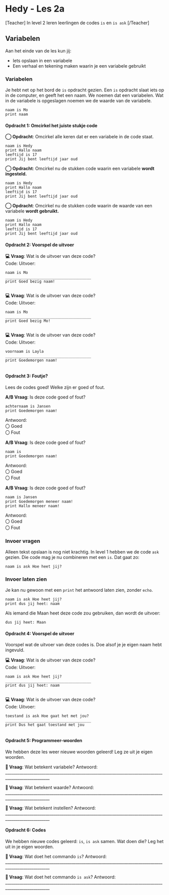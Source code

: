 # Hedy - Les 2a

[Teacher] In level 2 leren leerlingen de codes `is` en `is ask` [/Teacher]

## Variabelen

Aan het einde van de les kun jij:

* Iets opslaan in een variabele
* Een verhaal en tekening maken waarin je een variabele gebruikt

### Variabelen

Je hebt net op het bord de `is` opdracht gezien.
Een `is` opdracht slaat iets op in de computer, en geeft het een naam. We noemen dat een variabelen.
Wat in de variabele is opgeslagen noemen we de waarde van de variabele.

```hedy
naam is Mo
print naam
```

#### Opdracht 1: Omcirkel het juiste stukje code

**◯ Opdracht**: Omcirkel alle keren dat er een variabele in de code staat.									
```hedy
naam is Hedy
print Hallo naam
leeftijd is 17
print Jij bent leeftijd jaar oud							
```


**◯ Opdracht**: Omcirkel nu de stukken code waarin een variabele **wordt ingesteld.**									
```hedy
naam is Hedy
print Hallo naam
leeftijd is 17
print Jij bent leeftijd jaar oud							
```


**◯ Opdracht**: Omcirkel nu de stukken code waarin de waarde van een variabele **wordt gebruikt.**									
```hedy
naam is Hedy
print Hallo naam
leeftijd is 17
print Jij bent leeftijd jaar oud							
```



#### Opdracht 2: Voorspel de uitvoer

**💻 Vraag**: Wat is de uitvoer van deze code? <br>
Code:									Uitvoer:
```hedy
naam is Mo                            ______________________________________
print Goed bezig naam!                
							
```

**💻 Vraag**: Wat is de uitvoer van deze code? <br>
Code:									Uitvoer:
```hedy
naam is Mo                            ______________________________________
print Goed bezig Mo!                  
							
```

**💻 Vraag**: Wat is de uitvoer van deze code? <br>
Code:									Uitvoer:
```hedy
voornaam is Layla                     ______________________________________
print Goedemorgen naam!               
							
```


#### Opdracht 3: Foutje?
Lees de codes goed! Welke zijn er goed of fout.

**A/B Vraag**: Is deze code goed of fout?
```hedy
achternaam is Jansen
print Goedemorgen naam!							
```
Antwoord: <br> 〇 Goed<br> 〇 Fout

**A/B Vraag**: Is deze code goed of fout?
```hedy
naam is
print Goedemorgen naam!							
```
Antwoord: <br> 〇 Goed<br> 〇 Fout

**A/B Vraag**: Is deze code goed of fout?
```hedy
naam is Jansen
print Goedemorgen meneer naam!
print Hallo meneer naam!							
```
Antwoord: <br> 〇 Goed<br> 〇 Fout


### Invoer vragen

Alleen tekst opslaan is nog niet krachtig. In level 1 hebben we de code `ask` gezien.
Die code mag je nu combineren met een `is`. Dat gaat zo:

```hedy
naam is ask Hoe heet jij?
```

### Invoer laten zien

Je kan nu gewoon met een `print` het antwoord laten zien, zonder `echo`.

```hedy
naam is ask Hoe heet jij?
print dus jij heet: naam
```

Als iemand die Maan heet deze code zou gebruiken, dan wordt de uitvoer:

```
dus jij heet: Maan
```

#### Opdracht 4: Voorspel de uitvoer

Voorspel wat de uitvoer van deze codes is. Doe alsof je je eigen naam hebt ingevuld.

**💻 Vraag**: Wat is de uitvoer van deze code? <br>
Code:									Uitvoer:
```hedy
naam is ask Hoe heet jij?             ______________________________________
print dus jij heet: naam              
							
```

**💻 Vraag**: Wat is de uitvoer van deze code? <br>
Code:									Uitvoer:
```hedy
toestand is ask Hoe gaat het met jou? ______________________________________
print Dus het gaat toestand met jou   
							
```


#### Opdracht 5: Programmeer-woorden

We hebben deze les weer nieuwe woorden geleerd! Leg ze uit je eigen woorden.

**📖 Vraag**: Wat betekent variabele?
Antwoord: ____________________________________________________________________________________________________<br>

**📖 Vraag**: Wat betekent waarde?
Antwoord: ____________________________________________________________________________________________________<br>

**📖 Vraag**: Wat betekent instellen?
Antwoord: ____________________________________________________________________________________________________<br>


#### Opdracht 6: Codes

We hebben nieuwe codes geleerd: `is`, `is ask` samen. Wat doen die? Leg het uit in je eigen woorden.

**📖 Vraag**: Wat doet het commando `is`?
Antwoord: ____________________________________________________________________________________________________<br>

**📖 Vraag**: Wat doet het commando `is ask`?
Antwoord: ____________________________________________________________________________________________________<br>
